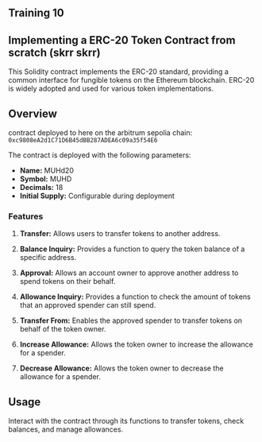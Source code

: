 ## Training 10

## Implementing a ERC-20 Token Contract from scratch (skrr skrr)

This Solidity contract implements the ERC-20 standard, providing a common interface for fungible tokens on the Ethereum blockchain. ERC-20 is widely adopted and used for various token implementations.

## Overview

contract deployed to here on the arbitrum sepolia chain: `0xc9808eA2d1C71D6B45dBB287ADEA6c09a35f54E6`

The contract is deployed with the following parameters:

- **Name:** MUHd20
- **Symbol:** MUHD
- **Decimals:** 18
- **Initial Supply:** Configurable during deployment

### Features

1. **Transfer:** Allows users to transfer tokens to another address.

2. **Balance Inquiry:** Provides a function to query the token balance of a specific address.

3. **Approval:** Allows an account owner to approve another address to spend tokens on their behalf.

4. **Allowance Inquiry:** Provides a function to check the amount of tokens that an approved spender can still spend.

5. **Transfer From:** Enables the approved spender to transfer tokens on behalf of the token owner.

6. **Increase Allowance:** Allows the token owner to increase the allowance for a spender.

7. **Decrease Allowance:** Allows the token owner to decrease the allowance for a spender.

## Usage
 Interact with the contract through its functions to transfer tokens, check balances, and manage allowances.


